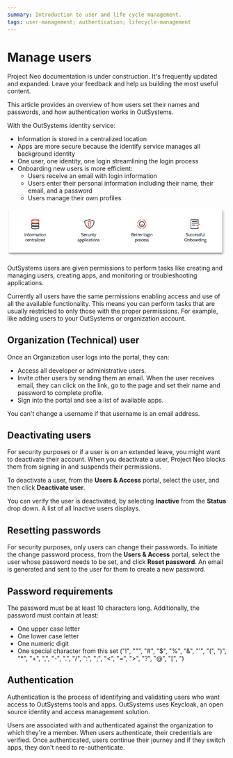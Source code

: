 ```yaml
---
summary: Introduction to user and life cycle management.  
tags: user-management; authentication; lifecycle-management
---
```


# Manage users

<div class="info" markdown="1">

Project Neo documentation is under construction. It's frequently updated and expanded. Leave your feedback and help us building the most useful content.

</div>

This article provides an overview of how users set their names and passwords, and how authentication works in OutSystems.

With the OutSystems identity service:

* Information is stored in a centralized location
* Apps are more secure because the identify service manages all background identity
* One user, one identity, one login streamlining the login process
* Onboarding new users is more efficient:
    * Users receive an email with login information
    * Users enter their personal information including their name, their email, and a password
    * Users manage their own profiles
  
![OutSystems Identity Service](images/manage-users-identy-service.png)

OutSystems users are given permissions to perform tasks like creating and managing users, creating apps, and monitoring or troubleshooting applications.

Currently all users have the same permissions enabling access and use of all the available functionality. This means you can perform tasks that are usually restricted to only those with the proper permissions. For example, like adding users to your OutSystems or organization account.

## Organization (Technical) user

Once an Organization user logs into the portal, they can:

* Access all developer or administrative users.
* Invite other users by sending them an email. When the user receives email, they can click on the link, go to the page and set their name and password to complete profile.
* Sign into the portal and see a list of available apps.

<div class="info" markdown="1">

You can't change a username if that username is an email address.

</div>

## Deactivating users

For security purposes or if a user is on an extended leave, you might want to deactivate their account. When you deactivate a user, Project Neo blocks them from signing in and suspends their permissions.

To deactivate a user, from the **Users & Access** portal, select the user, and then click **Deactivate user**.

You can verify the user is deactivated, by selecting **Inactive** from the **Status** drop down. A list of all Inactive users displays.

## Resetting passwords

For security purposes, only users can change their passwords. To initiate the change password process, from the **Users & Access** portal, select the user whose password needs to be set, and click **Reset password**. An email is generated and sent to the user for them to create a new password.

## Password requirements

The password must be at least 10 characters long. Additionally, the password must contain at least:

* One upper case letter
* One lower case letter
* One numeric digit
* One special character from this set ("!", "\"", "#", "$", "%", "&", "'", "(", ")", "*", "+", ",", "-", ".", "/", ":", ";", "<", "=", ">", "?", "@", "[", ")


## Authentication

Authentication is the process of identifying and validating users who want access to OutSystems tools and apps. OutSystems uses Keycloak, an open source identity and access management solution.

Users are associated with and authenticated against the organization to which they're a member. When users authenticate, their credentials are verified. Once authenticated, users continue their journey and if they switch apps, they don't need to re-authenticate.
